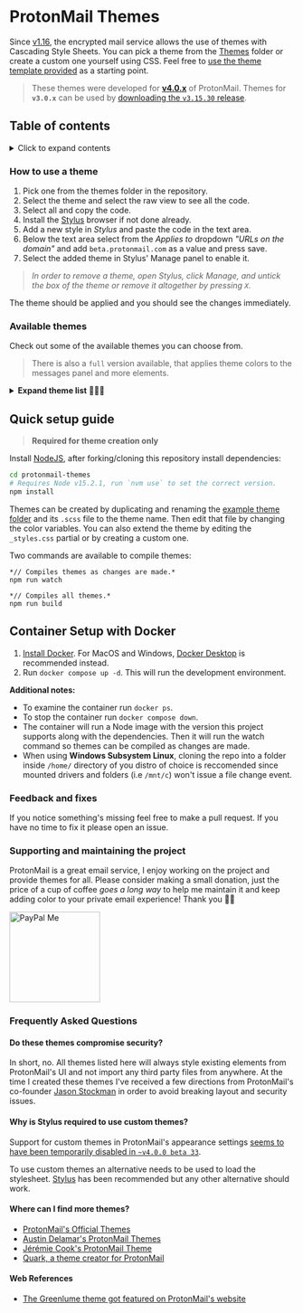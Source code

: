 # ProtonMail Themes
Since [v1.16](https://blog.protonmail.ch/protonmail-beta-v1-16-release-notes/), the encrypted mail service allows the use of themes with Cascading Style Sheets. You can pick a theme from the [Themes](themes/) folder or create a custom one yourself using CSS. Feel free to [use the theme template provided](templates/theme_example) as a starting point.

> These themes were developed for **[v4.0.x](https://github.com/csalmeida/protonmail-themes/releases)** of ProtonMail.
> Themes for **`v3.0.x`** can be used by [downloading the `v3.15.30` release](https://github.com/csalmeida/protonmail-themes/releases/tag/v3.15.30).
## Table of contents

<details>
<summary>Click to expand contents</summary>

- [How to use a theme](#how-to-use-a-theme)
- [Available themes](#available-themes)
  - [Do these themes compromise security?](#do-these-themes-compromise-security)
- [Quick setup guide](#quick-setup-guide)
- [Feedback and fixes](#feedback-and-fixes)
- [Supporting and maintaining the project](#supporting-and-maintaining-the-project)
- [Frequently Asked Questions](#frequently-asked-questions)
- [Where can I find more themes?](#where-can-i-find-more-themes)
- [Web References](#web-references)

#### Documentation 📖

- [Documentation](#documentation)
  - [Quick Setup Guide](docs/README.md#quick-setup-guide)
  - [Creating a theme](docs/README.md#creating-a-theme)
  - [Themes](docs/README.md#themes)
  - [Templates](docs/README.md#templates)
  - [Theme Compilation](docs/README.md#theme-compilation)
  - [Contributing](docs/README.md#contributing)
  - [Is there something missing?](docs/README.md#is-there-something-missing)
- [Project's README](../README.md)
- [Theme Template Guide](./theme-template-guide.md)
- [Theme Versioning](./theme-versioning.md)
</details>


### How to use a theme
1. Pick one from the themes folder in the repository.
1. Select the theme and select the raw view to see all the code.
1. Select all and copy the code.
1. Install the [Stylus](https://github.com/openstyles/stylus#releases) browser if not done already.
1. Add a new style in *Stylus* and paste the code in the text area.
1. Below the text area select from the *Applies to* dropdown *"URLs on the domain"* and add `beta.protonmail.com` as a value and press save.
1. Select the added theme in Stylus' Manage panel to enable it.

> *In order to remove a theme, open Stylus, click Manage, and untick the box of the theme or remove it altogether by pressing `X`.*

The theme should be applied and you should see the changes immediately.

### Available themes
Check out some of the available themes you can choose from.

> There is also a `full` version available, that applies theme colors to the messages panel and more elements.

<details>
<summary><b>Expand theme list</b> 👩🏻‍🎨</summary>

#### [Green Lume](themes/green_lume)
![Screenshot of Green Lume theme.](screenshots/green_lume.png)

![Screenshot of Green Lume theme.](screenshots/green_lume_full.png)

#### [Vitamin C](themes/vitamin_c)
![Screenshot of Vitamin C theme.](screenshots/vitamin_c.png)

![Screenshot of Vitamin C theme.](screenshots/vitamin_c_full.png)

#### [Dark Bubble Gum](themes/dark_bubble_gum)
![Screenshot of Dark Bubble Gum theme.](screenshots/dark_bubble_gum.png)

![Screenshot of Dark Bubble Gum theme.](screenshots/dark_bubble_gum_full.png)

#### [Blue and Orange](themes/blue_and_orange)
![Screenshot of Blue and Orange theme.](screenshots/blue_and_orange.png)

![Screenshot of Blue and Orange theme.](screenshots/blue_and_orange_full.png)

#### [Ochin](themes/ochin)
![Screenshot of Ochin theme.](screenshots/ochin.png)

![Screenshot of Ochin theme.](screenshots/ochin_full.png)

#### [Dracula](themes/dracula)
![Screenshot of Dracula theme.](screenshots/dracula.png)

![Screenshot of Dracula theme.](screenshots/dracula_full.png)

#### [Monokai](themes/monokai)
![Screenshot of Monokai theme.](screenshots/monokai.png)

![Screenshot of Monokai theme.](screenshots/monokai_full.png)

#### [Deutera One](themes/deutera_one)
![Screenshot of Deutera One theme.](screenshots/deutera_one.png)

![Screenshot of Deutera One theme.](screenshots/deutera_one_full.png)

#### [Gruvbox](themes/gruvbox)
![Screenshot of Gruvbox theme.](screenshots/gruvbox.png)

![Screenshot of Gruvbox theme.](screenshots/gruvbox_full.png)

#### [Inbox](themes/inbox)
![Screenshot of Inbox theme.](screenshots/inbox.png)

### [Nord](themes/nord)
![Screenshot of Nord theme.](screenshots/nord.png)

![Screenshot of Nord theme.](screenshots/nord_full.png)
</details>

## Quick setup guide

> **Required for theme creation only**

Install [NodeJS](https://nodejs.org/en/), after forking/cloning this repository install dependencies:

```bash
cd protonmail-themes
# Requires Node v15.2.1, run `nvm use` to set the correct version. 
npm install
```

Themes can be created by duplicating and renaming the [example theme folder](templates/theme_example) and its `.scss` file to the theme name. Then edit that file by changing the color variables. You can also extend the theme by editing the `_styles.css` partial or by creating a custom one.

Two commands are available to compile themes:
```
*// Compiles themes as changes are made.*
npm run watch

*// Compiles all themes.*
npm run build
```

## Container Setup with Docker

1. [Install Docker](https://docs.docker.com/engine/install/). For MacOS and Windows, [Docker Desktop](https://docs.docker.com/engine/install/#desktop) is recommended instead.
1. Run `docker compose up -d`. This will run the development environment.

**Additional notes:**

- To examine the container run `docker ps`.
- To stop the container run `docker compose down`.
- The container will run a Node image with the version this project supports along with the dependencies. Then it will run the watch command so themes can be compiled as changes are made.
- When using **Windows Subsystem Linux**, cloning the repo into a folder inside `/home/` directory of you distro of choice is reccomended since mounted drivers and folders (i.e `/mnt/c`) won't issue a file change event.

### Feedback and fixes
If you notice something's missing feel free to make a pull request. If you have no time to fix it please open an issue.

### Supporting and maintaining the project
ProtonMail is a great email service, I enjoy working on the project and provide themes for all. Please consider making a small donation, just the price of a cup of coffee *goes a long way* to help me maintain it and keep adding color to your private email experience! Thank you 🙇🏻

<a href='https://www.paypal.me/csalmeida/5'>
<img src='https://getflywheel.com/wp-content/uploads/2015/10/paypal-donate-button-large.png' alt='PayPal Me' width='160' />
</a>

### Frequently Asked Questions

#### Do these themes compromise security?
In short, no. All themes listed here will always style existing elements from ProtonMail's UI and not import any third party files from anywhere.
At the time I created these themes I've received a few directions from ProtonMail's co-founder [Jason Stockman](https://twitter.com/jasonstockman) in order to avoid breaking layout and security issues.
#### Why is Stylus required to use custom themes?

Support for custom themes in ProtonMail's appearance settings [seems to have been temporarily disabled in `~v4.0.0 beta 33`](https://www.reddit.com/r/ProtonMail/comments/j2l1im/protonmail_beta_41_removes_ability_to_use_and/g767k97/?context=3).

To use custom themes an alternative needs to be used to load the stylesheet. [Stylus](https://github.com/openstyles/stylus#releases) has been recommended but any other alternative should work.

#### Where can I find more themes?
* [ProtonMail's Official Themes](http://protonmail.tumblr.com/)
* [Austin Delamar's ProtonMail Themes](https://github.com/amdelamar/pm-theme)
* [Jérémie Cook's ProtonMail Theme](https://github.com/jeremiecook/protonmail-theme)
* [Quark, a theme creator for ProtonMail](https://github.com/csalmeida/quark)

#### Web References
* [The Greenlume theme got featured on ProtonMail's website](https://protonmail.com/blog/protonmail-themes/)
